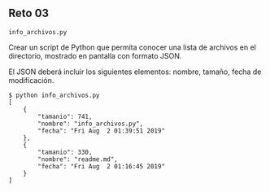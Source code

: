## Reto 03

`info_archivos.py`

Crear un script de Python que permita conocer una lista de archivos en el directorio, mostrado en pantalla con formato JSON.

El JSON deberá incluir los siguientes elementos: nombre, tamaño, fecha de modificación.



```
$ python info_archivos.py 
[
    {
        "tamanio": 741, 
        "nombre": "info_archivos.py", 
        "fecha": "Fri Aug  2 01:39:51 2019"
    }, 
    {
        "tamanio": 330, 
        "nombre": "readme.md", 
        "fecha": "Fri Aug  2 01:16:45 2019"
    }
]
```